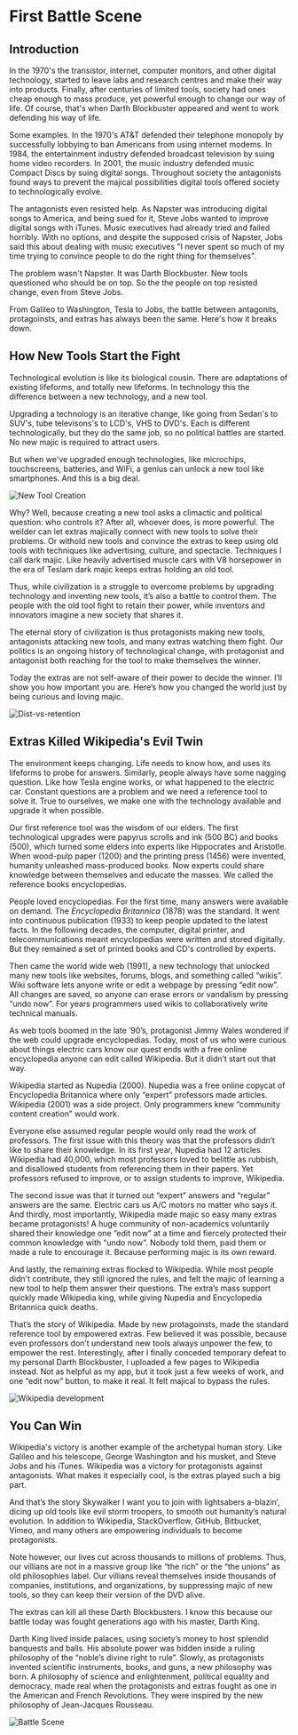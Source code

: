 
# First Battle Scene

## Introduction

In the 1970's the transistor, internet, computer monitors, and other digital technology, started to leave labs and research centres and make their way into products. Finally, after centuries of limited tools, society had ones cheap enough to mass produce, yet powerful enough to change our way of life. Of course, that's when Darth Blockbuster appeared and went to work defending his way of life.

Some examples. In the 1970's AT&T defended their telephone monopoly by successfully lobbying to ban Americans from using internet modems. In 1984, the entertainment industry defended broadcast television by suing home video recorders. In 2001, the music industry defended music Compact Discs by suing digital songs. Throughout society the antagonists found ways to prevent the majical possibilities digital tools offered society to technologically evolve.

The antagonists even resisted help. As Napster was introducing digital songs to America, and being sued for it, Steve Jobs wanted to improve digital songs with iTunes. Music executives had already tried and failed horribly. With no options, and despite the supposed crisis of Napster, Jobs said this about dealing with music executives "I never spent so much of my time trying to convince people to do the right thing for themselves".

The problem wasn't Napster. It was Darth Blockbuster. New tools questioned who should be on top. So the the people on top resisted change, even from Steve Jobs.

From Galileo to Washington, Tesla to Jobs, the battle between antagonits, protagoinsts, and extras has always been the same. Here's how it breaks down.

## How New Tools Start the Fight

Technological evolution is like its biological cousin. There are adaptations of existing lifeforms, and totally new lifeforms. In technology this the difference between a new technology, and a new tool.

Upgrading a technology is an iterative change, like going from Sedan's to SUV's, tube televisons's to LCD's, VHS to DVD's. Each is different technologically, but they do the same job, so no political battles are started. No new majic is required to attract users.

But when we've upgraded enough technologies, like microchips, touchscreens, batteries, and WiFi, a genius can unlock a new tool like smartphones. And this is a big deal.

![New Tool Creation](/img\prologue\techvolution-new-tool-creation-pc.png)

Why? Well, because creating a new tool asks a climactic and political question: who controls it? After all, whoever does, is more powerful. The weilder can let extras majically connect with new tools to solve their problems. Or withold new tools and convince the extras to keep using old tools with techniques like advertising, culture, and spectacle. Techniques I call dark majic. Like heavily advertised muscle cars with V8 horsepower in the era of Teslam dark majic keeps extras holding an old tool.

Thus, while civilization is a struggle to overcome problems by upgrading technology and inventing new tools, it’s also a battle to control them. The people with the old tool fight to retain their power, while inventors and innovators imagine a new society that shares it.

The eternal story of civilization is thus protagonists making new tools, antagonists attacking new tools, and many extras watching them fight. Our politics is an ongoing history of technological change, with protagonist and antagonist both reaching for the tool to make themselves the winner.

Today the extras are not self-aware of their power to decide the winner. I’ll show you how important you are. Here’s how you changed the world just by being curious and loving majic.

![Dist-vs-retention](/img\prologue\techvolution-distribution-vs-rentention-2.png)

## Extras Killed Wikipedia's Evil Twin

The environment keeps changing. Life needs to know how, and uses its lifeforms to probe for answers. Similarly, people always have some nagging question. Like how Tesla engine works, or what happened to the electric car. Constant questions are a problem and we need a reference tool to solve it. True to ourselves, we make one with the technology available and upgrade it when possible.

Our first reference tool was the wisdom of our elders. The first technological upgrades were papyrus scrolls and ink (500 BC) and books (500), which turned some elders into experts like Hippocrates and Aristotle. When wood-pulp paper (1200) and the printing press (1456) were invented, humanity unleashed mass-produced books. Now experts could share knowledge between themselves and educate the masses. We called the reference books encyclopedias.

People loved encyclopedias. For the first time, many answers were available on demand. The _Encyclopedia Britannica_ (1878) was the standard. It went into continuous publication (1933) to keep people updated to the latest facts. In the following decades, the computer, digital printer, and telecommunications meant encyclopedias were written and stored digitally. But they remained a set of printed books and CD's controlled by experts.

Then came the world wide web (1991), a new technology that unlocked many new tools like websites, forums, blogs, and something called “wikis”. Wiki software lets anyone write or edit a webpage by pressing “edit now”. All changes are saved, so anyone can erase errors or vandalism by pressing “undo now”. For years programmers used wikis to collaboratively write technical manuals.

As web tools boomed in the late ’90’s, protagonist Jimmy Wales wondered if the web could upgrade encyclopedias. Today, most of us who were curious about things electric cars know our quest ends with a free online encyclopedia anyone can edit called Wikipedia. But it didn’t start out that way.

Wikipedia started as Nupedia (2000). Nupedia was a free online copycat of Encyclopedia Britannica where only “expert” professors made articles. Wikipedia (2001) was a side project. Only programmers knew “community content creation” would work.

Everyone else assumed regular people would only read the work of professors. The first issue with this theory was that the professors didn’t like to share their knowledge. In its first year, Nupedia had 12 articles. Wikipedia had 40,000, which most professors loved to belittle as rubbish, and disallowed students from referencing them in their papers. Yet professors refused to improve, or to assign students to improve, Wikipedia.

The second issue was that it turned out “expert” answers and “regular” answers are the same. Electric cars us A/C motors no matter who says it. And thirdly, most importantly, Wikipedia made majic so easy many extras became protagonists! A huge community of non-academics voluntarily shared their knowledge one “edit now” at a time and fiercely protected their common knowledge with “undo now”. Nobody told them, paid them or made a rule to encourage it. Because performing majic is its own reward.

And lastly, the remaining extras flocked to Wikipedia. While most people didn't contribute, they still ignored the rules, and felt the majic of learning a new tool to help them answer their questions. The extra’s mass support quickly made Wikipedia king, while giving Nupedia and Encyclopedia Britannica quick deaths.

That’s the story of Wikipedia. Made by new protagoinsts, made the standard reference tool by empowered extras. Few believed it was possible, because even professors don’t understand new tools always unpower the few, to empower the rest. Interestingly, after I finally conceded temporary defeat to my personal Darth Blockbuster, I uploaded a few pages to Wikipedia instead. Not as helpful as my app, but it took just a few weeks of work, and one “edit now” button, to make it real. It felt majical to bypass the rules.

![Wikipedia development](/img\prologue\techvolution-enclyclopedia-book-wiki.png)

## You Can Win

Wikipedia's victory is another example of the archetypal human story. Like Galileo and his telescope, George Washington and his musket, and Steve Jobs and his iTunes. Wikipedia was a victory for protagonists against antagonists. What makes it especially cool, is the extras played such a big part.

And that’s the story Skywalker I want you to join with lightsabers a-blazin’, dicing up old tools like evil storm troopers, to smooth out humanity’s natural evolution. In addition to Wikipedia, StackOverflow, GitHub, Bitbucket, Vimeo, and many others are empowering individuals to become protagonists.

Note however, our lives cut across thousands to millions of problems. Thus, our villians are not in a massive group like “the rich” or the “the unions” as old philosophies label. Our villians reveal themselves inside thousands of companies, institutions, and organizations, by suppressing majic of new tools, so they can keep their version of the DVD alive.

The extras can kill all these Darth Blockbusters. I know this because our battle today was fought generations ago with his master, Darth King.

Darth King lived inside palaces, using society’s money to host splendid banquests and balls. His absolute power was hidden inside a ruling philosophy of the “noble’s divine right to rule”. Slowly, as protagonists invented scientific instruments, books, and guns, a new philosophy was born. A philosophy of science and enlightenment, political equality and democracy, made real when the protagonists and extras fought as one in the American and French Revolutions. They were inspired by the new philosophy of Jean-Jacques Rousseau.

![Battle Scene](/img\prologue\techvolution-battle-scene.png)
